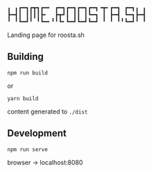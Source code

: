 <pre>
╻ ╻┏━┓┏┳┓┏━╸ ┏━┓┏━┓┏━┓┏━┓╺┳╸┏━┓ ┏━┓╻ ╻
┣━┫┃ ┃┃┃┃┣╸  ┣┳┛┃ ┃┃ ┃┗━┓ ┃ ┣━┫ ┗━┓┣━┫
╹ ╹┗━┛╹ ╹┗━╸╹╹┗╸┗━┛┗━┛┗━┛ ╹ ╹ ╹╹┗━┛╹ ╹
</pre>

Landing page for roosta.sh

## Building

```
npm run build
```

or

```
yarn build
```

content generated to `./dist`

## Development

```
npm run serve
```

browser -> localhost:8080
